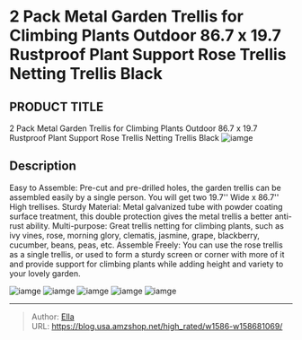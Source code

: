 # 2 Pack Metal Garden Trellis for Climbing Plants Outdoor 86.7 x 19.7 Rustproof Plant Support Rose Trellis Netting Trellis Black


## PRODUCT TITLE 

2 Pack Metal Garden Trellis for Climbing Plants Outdoor 86.7 x 19.7 Rustproof Plant Support Rose Trellis Netting Trellis Black
![iamge](https://b2bfiles1.gigab2b.cn/image/wkseller/18675/20240105_b7649544aab2584b87946ee7bfa7eb7d.jpg)

## Description

Easy to Assemble: Pre-cut and pre-drilled holes, the garden trellis can be assembled easily by a single person. You will get two 19.7&#39;&#39; Wide x 86.7&#39;&#39; High trellises.
Sturdy Material: Metal galvanized tube with powder coating surface treatment, this double protection gives the metal trellis a better anti-rust ability.
Multi-purpose: Great trellis netting for climbing plants, such as ivy vines, rose, morning glory, clematis, jasmine, grape, blackberry, cucumber, beans, peas, etc.
Assemble Freely: You can use the rose trellis as a single trellis, or used to form a sturdy screen or corner with more of it and provide support for climbing plants while adding height and variety to your lovely garden.







![iamge](https://b2bfiles1.gigab2b.cn/image/wkseller/18675/20230217_40857d919c7e140fe853b14c7a89d516.jpg)
![iamge](https://b2bfiles1.gigab2b.cn/image/wkseller/18675/20230217_32b775d3040a6517d932391d6c989385.jpg)
![iamge](https://b2bfiles1.gigab2b.cn/image/wkseller/18675/20230217_fbe28d09b08ab26fe1a58d7c5d3c184f.jpg)
![iamge](https://b2bfiles1.gigab2b.cn/image/wkseller/18675/20240105_c28f17712f2fbfde5610fcb3ec8c40a0.jpg)
![iamge](https://b2bfiles1.gigab2b.cn/image/wkseller/18675/20230217_1c05c508f414de87a07823b87313e897.jpg)


---

> Author: [Ella](https://blog.usa.amzshop.net/)  
> URL: https://blog.usa.amzshop.net/high_rated/w1586-w158681069/  

